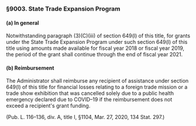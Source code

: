 ### §9003. State Trade Expansion Program ###

#### (a) In general ####

Notwithstanding paragraph (3)(C)(iii) of section 649(l) of this title, for grants under the State Trade Expansion Program under such section 649(l) of this title using amounts made available for fiscal year 2018 or fiscal year 2019, the period of the grant shall continue through the end of fiscal year 2021.

#### (b) Reimbursement ####

The Administrator shall reimburse any recipient of assistance under section 649(l) of this title for financial losses relating to a foreign trade mission or a trade show exhibition that was cancelled solely due to a public health emergency declared due to COVID–19 if the reimbursement does not exceed a recipient's grant funding.

(Pub. L. 116–136, div. A, title I, §1104, Mar. 27, 2020, 134 Stat. 297.)